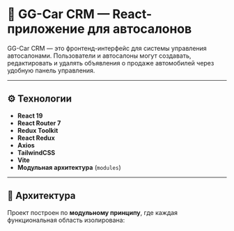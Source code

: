 # 🚗 GG-Car CRM — React-приложение для автосалонов

GG-Car CRM — это фронтенд-интерфейс для системы управления автосалонами. Пользователи и автосалоны могут создавать, редактировать и удалять объявления о продаже автомобилей через удобную панель управления.

---

## ⚙️ Технологии

- **React 19**
- **React Router 7**
- **Redux Toolkit**
- **React Redux**
- **Axios**
- **TailwindCSS**
- **Vite**
- **Модульная архитектура** (`modules`)

---

## 🧱 Архитектура

Проект построен по **модульному принципу**, где каждая функциональная область изолирована:


